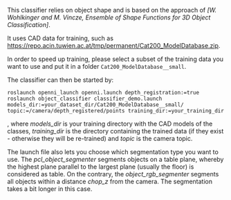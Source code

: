 This classifier relies on object shape and is based on the approach of *[W. Wohlkinger and M. Vincze, Ensemble of Shape Functions for 3D Object Classification]*.

It uses CAD data for training, such as https://repo.acin.tuwien.ac.at/tmp/permanent/Cat200_ModelDatabase.zip.

In order to speed up training, please select a subset of the training data you want to use and put it in a folder `Cat200_ModelDatabase__small`.

The classifier can then be started by:

`roslaunch openni_launch openni.launch depth_registration:=true`
`roslaunch object_classifier classifier_demo.launch models_dir:=your_dataset_dir/Cat200_ModelDatabase__small/ topic:=/camera/depth_registered/points training_dir:=your_training_dir`

, where *models_dir* is your training directory with the CAD models of the classes, *training_dir* is the directory containing the trained data (if they exist - otherwise they will be re-trained) and *topic* is the camera topic.

The launch file also lets you choose which segmentation type you want to use. The *pcl_object_segmenter* segments objects on a table plane, whereby the highest plane parallel to the largest plane (usually the floor) is considered as table.
On the contrary, the *object_rgb_segmenter* segments all objects within a distance *chop_z* from the camera. The segmentation takes a bit longer in this case.

